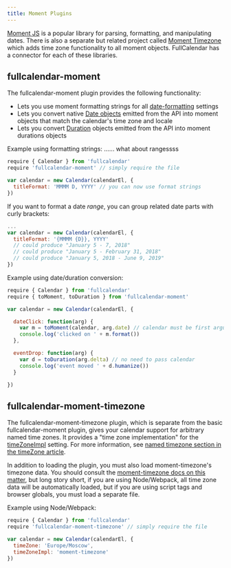 ```yaml
---
title: Moment Plugins
---
```


[Moment JS](https://momentjs.com/) is a popular library for parsing, formatting, and manipulating dates. There is also a separate but related project called [Moment Timezone](https://momentjs.com/timezone/) which adds time zone functionality to all moment objects. FullCalendar has a connector for each of these libraries.


## fullcalendar-moment

The fullcalendar-moment plugin provides the following functionality:

- Lets you use moment formatting strings for all [date-formatting](date-formatting) settings
- Lets you convert native [Date objects](date-object) emitted from the API into moment objects that match the calendar's time zone and locale
- Lets you convert [Duration](duration-object) objects emitted from the API into moment durations objects

Example using formatting strings:
...... what about rangessss

```js
require { Calendar } from 'fullcalendar'
require 'fullcalendar-moment' // simply require the file

var calendar = new Calendar(calendarEl, {
  titleFormat: 'MMMM D, YYYY' // you can now use format strings
})
```

If you want to format a date *range*, you can group related date parts with curly brackets:

```js
...
var calendar = new Calendar(calendarEl, {
  titleFormat: '{MMMM {D}}, YYYY'
  // could produce "January 5 - 7, 2018"
  // could produce "January 5 - February 31, 2018"
  // could produce "January 5, 2018 - June 9, 2019"
})
```

Example using date/duration conversion:

```js
require { Calendar } from 'fullcalendar'
require { toMoment, toDuration } from 'fullcalendar-moment'

var calendar = new Calendar(calendarEl, {

  dateClick: function(arg) {
    var m = toMoment(calendar, arg.date) // calendar must be first argument
    console.log('clicked on ' + m.format())
  },

  eventDrop: function(arg) {
    var d = toDuration(arg.delta) // no need to pass calendar
    console.log('event moved ' + d.humanize())
  }

})
```


<h2 id='fullcalendar-moment-timezone'>fullcalendar-moment-timezone</h2>

The fullcalendar-moment-timezone plugin, which is separate from the basic fullcalendar-moment plugin, gives your calendar support for arbitrary named time zones. It provides a "time zone implementation" for the [timeZoneImpl](timeZoneImpl) setting. For more information, see [named timezone section in the timeZone article](timeZone#named-time-zones).

In addition to loading the plugin, you must also load moment-timezone's timezone data. You should consult the [moment-timezone docs on this matter](https://momentjs.com/timezone/docs/#/use-it/), but long story short, if you are using Node/Webpack, all time zone data will be automatically loaded, but if you are using script tags and browser globals, you must load a separate file.

Example using Node/Webpack:

```js
require { Calendar } from 'fullcalendar'
require 'fullcalendar-moment-timezone' // simply require the file

var calendar = new Calendar(calendarEl, {
  timeZone: 'Europe/Moscow',
  timeZoneImpl: 'moment-timezone'
})
```
